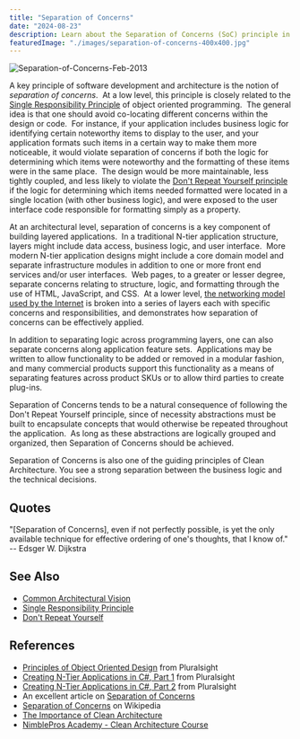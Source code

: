 ```yaml
---
title: "Separation of Concerns"
date: "2024-08-23"
description: Learn about the Separation of Concerns (SoC) principle in software design. Discover how breaking down software into distinct sections with specific responsibilities enhances modularity and maintainability.
featuredImage: "./images/separation-of-concerns-400x400.jpg"
---
```


![Separation-of-Concerns-Feb-2013](images/separation-of-concerns-400x400.jpg)

A key principle of software development and architecture is the notion of _separation of concerns_.  At a low level, this principle is closely related to the [Single Responsibility Principle](/principles/single-responsibility-principle) of object oriented programming.  The general idea is that one should avoid co-locating different concerns within the design or code.  For instance, if your application includes business logic for identifying certain noteworthy items to display to the user, and your application formats such items in a certain way to make them more noticeable, it would violate separation of concerns if both the logic for determining which items were noteworthy and the formatting of these items were in the same place.  The design would be more maintainable, less tightly coupled, and less likely to violate the [Don't Repeat Yourself principle](/principles/dont-repeat-yourself) if the logic for determining which items needed formatted were located in a single location (with other business logic), and were exposed to the user interface code responsible for formatting simply as a property.

At an architectural level, separation of concerns is a key component of building layered applications.  In a traditional N-tier application structure, layers might include data access, business logic, and user interface.  More modern N-tier application designs might include a core domain model and separate infrastructure modules in addition to one or more front end services and/or user interfaces.  Web pages, to a greater or lesser degree, separate concerns relating to structure, logic, and formatting through the use of HTML, JavaScript, and CSS.  At a lower level, [the networking model used by the Internet](http://en.wikipedia.org/wiki/OSI_model) is broken into a series of layers each with specific concerns and responsibilities, and demonstrates how separation of concerns can be effectively applied.

In addition to separating logic across programming layers, one can also separate concerns along application feature sets.  Applications may be written to allow functionality to be added or removed in a modular fashion, and many commercial products support this functionality as a means of separating features across product SKUs or to allow third parties to create plug-ins.

Separation of Concerns tends to be a natural consequence of following the Don't Repeat Yourself principle, since of necessity abstractions must be built to encapsulate concepts that would otherwise be repeated throughout the application.  As long as these abstractions are logically grouped and organized, then Separation of Concerns should be achieved.

Separation of Concerns is also one of the guiding principles of Clean Architecture. You see a strong separation between the business logic and the technical decisions.

## Quotes

"\[Separation of Concerns\], even if not perfectly possible, is yet the only available technique for effective ordering of one's thoughts, that I know of." -- Edsger W. Dijkstra

## See Also

- [Common Architectural Vision](/practices/common-architectural-vision)
- [Single Responsibility Principle](/principles/single-responsibility-principle)
- [Don't Repeat Yourself](/principles/dont-repeat-yourself)

## References

- [Principles of Object Oriented Design](https://www.pluralsight.com/courses/principles-oo-design) from Pluralsight
- [Creating N-Tier Applications in C#, Part 1](http://www.pluralsight.com/courses/n-tier-apps-part1) from Pluralsight
- [Creating N-Tier Applications in C#, Part 2](https://www.pluralsight.com/courses/n-tier-csharp-part2) from Pluralsight
- An excellent article on [Separation of Concerns](http://aspiringcraftsman.com/2008/01/03/art-of-separation-of-concerns/)
- [Separation of Concerns](http://en.wikipedia.org/wiki/Separation_of_concerns) on Wikipedia
- [The Importance of Clean Architecture](https://blog.nimblepros.com/blogs/the-importance-of-clean-architecture/)
- [NimblePros Academy - Clean Architecture Course](https://bit.ly/3WQ8Cvq)